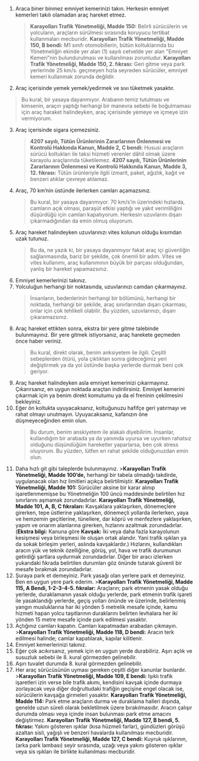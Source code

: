 1.  Araca biner binmez emniyet kemerinizi takın. Herkesin emniyet kemerleri takılı olamadan araç hareket etmez.
	>**Karayolları Trafik Yönetmeliği, Madde 150:** Belirli sürücülerin ve yolcuların, araçların sürülmesi sırasında koruyucu tertibat kullanmaları mecburidir. 
    **Karayolları Trafik Yönetmeliği, Madde 150, B bendi:** M1 sınıfı otomobillerin, bütün koltuklarında bu Yönetmeliğin ekinde yer alan (1) sayılı cetvelde yer alan "Emniyet Kemeri"nin bulundurulması ve kullanılması zorunludur. 
    **Karayolları Trafik Yönetmeliği, Madde 150, 2. fıkrası:** Geri gitme veya park yerlerinde 25 km/s. geçmeyen hızla seyreden sürücüler, emniyet kemeri kullanmak zorunda değildir.
2.  Araç içerisinde yemek yemek/yedirmek ve sıvı tüketmek yasaktır.
   > Bu kural, bir yasaya dayanmıyor. Arabanın temiz tutulması ve kimsenin, araçın yaptığı herhangi bir manevra sebebi ile boğulmaması için araç haraket halindeyken, araç içerisinde yemeye ve içmeye izin vermiyorum.
3.  Araç içerisinde sigara içemezsiniz.
    >**4207 sayılı, Tütün Ürünlerinin Zararlarının Önlenmesi ve Kontrolü Hakkında Kanun, Madde 2, C bendi:** Hususi araçların sürücü koltukları ile taksi hizmeti verenler dâhil olmak üzere karayolu araçlarında tüketilemez. 
    **4207 sayılı, Tütün Ürünlerinin Zararlarının Önlenmesi ve Kontrolü Hakkında Kanun, Madde 3, 12. fıkrası:** Tütün ürünleriyle ilgili izmarit, paket, ağızlık, kağıt ve benzeri atıklar çevreye atılamaz.
4.  Araç, 70 km’nin üstünde ilerlerken camları açamazsınız.
    >Bu kural, bir yasaya dayanmıyor. 70 km/s’in üzerindeki hızlarda, camların açık olması, paraşüt etkisi yaptığı ve yakıt verimliliğini düşürdüğü için camları kapatıyorum. Herkesin uzuvlarını dışarı çıkarmadığından da emin olmuş oluyorum.
5.  Araç hareket halindeyken uzuvlarınızı vites kolunun olduğu kısımdan uzak tutunuz.
    >Bu da, ne yazık ki, bir yasaya dayanmıyor fakat araç içi güvenliğin sağlanmasında, bariz bir şekilde, çok önemli bir adım. Vites ve vites kullanımı, araç kullanımının büyük bir parçası olduğundan, yanlış bir hareket yapamazsınız.  
6.  Emniyet kemerlerinizi takınız.
7.  Yolculuğun herhangi bir noktasında, uzuvlarınızı camdan çıkarmayınız.
	>İnsanların, bedenlerinin herhangi bir bölümünü, herhangi bir noktada, herhangi bir şekilde, araç sınırlarından dışarı çıkarması, onlar için çok tehlikeli olabilir. Bu yüzden, uzuvlarınızı, dışarı çıkaramazsınız.
8. Araç hareket ettikten sonra, ekstra bir yere gitme talebinde bulunmayınız. Bir yere gitmek istiyorsanız, araç harekete geçmeden önce haber veriniz.
    >Bu kural, direkt olarak, benim anksiyetem ile ilgili. Çeşitli sebeplerden ötürü, yola çıktıktan sonra gideceğimiz yeri değiştirmek ya da yol üstünde başka yerlerde durmak beni çok geriyor.
9.  Araç hareket halindeyken asla emniyet kemerinizi çıkarmayınız. Çıkarırsanız, en uygun noktada araçtan indirilirsiniz. Emniyet kemerini çıkarmak için ya benim direkt komutumu ya da el freninin çekilmesini bekleyiniz.
10. Eğer ön koltukta uyuyacaksanız, koltuğunuzu hafifçe geri yatırmayı ve rahat olmayı unutmayın. Uyuyacaksanız, kafanızın öne düşmeyeceğinden emin olun.
	>Bu durum, benim anskiyetem ile alakalı diyebilirim. İnsanlar, kullandığım bir arabada ya da yanımda uyursa ve uyurken rahatsız olduğunu düşündüğüm hareketler yaparlarsa, ben çok stress oluyorum. Bu yüzden, lütfen en rahat şekilde olduğunuzdan emin olun.
11.  Daha hızlı git gibi taleplerde bulunmayınız.
	>**Karayolları Trafik Yönetmeliği, Madde 100’de,** herhangi bir tabela olmadığı takdirde, uygulanacak olan hız limitleri açıkça belirtilmiştir. 
	**Karayolları Trafik Yönetmeliği, Madde 101:** Sürücüler aksine bir karar alınıp işaretlenmemişse bu Yönetmeliğin 100 üncü maddesinde belirtilen hız sınırlarını aşmamak zorundadırlar. 
	**Karayolları Trafik Yönetmeliği, Madde 101, A, B, C fıkraları:** Kavşaklara yaklaşırken, dönemeçlere girerken, tepe üstlerine yaklaşırken, dönemeçli yollarda ilerlerken, yaya ve hemzemin geçitlerine, tünellere, dar köprü ve menfezlere yaklaşırken, yapım ve onarım alanlarına girerken, hızlarını azaltmak zorundadırlar. (**Ekstra bilgi:** Kanuna göre **Kavşak:** İki veya daha fazla karayolunun kesişmesi veya birleşmesi ile oluşan ortak alandır. Yani trafik ışıkları ya da sokak birleşim yerleri, aslında kavşaklardır.) Hızlarını, kullandıkları aracın yük ve teknik özelliğine, görüş, yol, hava ve trafik durumunun getirdiği şartlara uydurmak zorundadırlar. Diğer bir aracı izlerken yukarıdaki fıkrada belirtilen durumları göz önünde tutarak güvenli bir mesafe bırakmak zorundadırlar.  
12.  Şuraya park et demeyiniz. Park yasağı olan yerlere park et demeyiniz. Ben en uygun yere park ederim.
	>**Karayolları Trafik Yönetmeliği, Madde 115, A Bendi, 1-2-3-4-5. fıkralar:**  Araçların; park etmenin yasak olduğu yerlerde, duraklamanın yasak olduğu yerlerde, park etmenin trafik işareti ile yasaklandığı yerlerde, geçiş yolları önünde ve üzerinde, belirlenmiş yangın musluklarına har iki yönden 5 metrelik mesafe içinde, kamu hizmeti hapan yolcu taşıtlarının duraklarını belirten levhalara her iki yönden 15 metre mesafe içinde  park edilmesi yasaktır.
13.  Açtığınız camları kapatın. Camları kapatmadan arabadan çıkmayın.
	>**Karayolları Trafik Yönetmeliği, Madde 118, D bendi:** Aracın terk edilmesi halinde; camlar kapatılarak, kapılar kilitlenir. 
14.  Emniyet kemerlerinizi takınız.
15.  Eğer çok acıkırsanız, yemek için en uygun yerde durabiliriz. Aşırı açlık ve susuzluk sebebi ile 8. kural görmezden gelinebilir.
16.  Aşırı tuvalet durumda 8. kural görmezden gelinebilir.
17.  Her araç sürücüsünün uyması gereken çeşitli diğer kanunlar bunlardır.
	>**Karayolları Trafik Yönetmeliği, Madde 109, E bendi:** Işıklı trafik işaretleri izin verse bile trafik akımı, kendisini kavşak içinde durmaya zorlayacak veya diğer doğrultudaki trafiğin geçişine engel olacak ise, sürücülerin kavşağa girmeleri yasaktır. 
	**Karayolları Trafik Yönetmeliği, Madde 114:** Park etme araçların durma ve duraklama halleri dışında, genelde uzun süreli olarak bekletilmek üzere bırakılmasıdır. Aracın çalışır durumda olması veya içinde insan bulunması park etme amacını değiştirmez. 
	**Karayolları Trafik Yönetmeliği, Madde 127, B bendi, 5. fıkrası:** Yakını gösteren ışıklar (kısa hüzmeli farlar), gündüzleri görüşü azaltan sisli, yağışlı ve benzeri havalarda kullanılması mecburidir. 
	**Karayolları Trafik Yönetmeliği, Madde 127, C bendi:** Kuyruk ışıklarının, (arka park lambası) seyir sırasında, uzağı veya yakını gösteren ışıklar veya sis ışıkları ile birlikte kullanılması mecburidir.